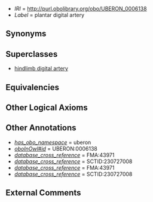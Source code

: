  * *IRI* = http://purl.obolibrary.org/obo/UBERON_0006138
 * *Label* = plantar digital artery

## Synonyms


## Superclasses

 * [hindlimb digital artery](../../UBERON/54/UBERON_0004554.md)

## Equivalencies


## Other Logical Axioms


## Other Annotations

 * *[has_obo_namespace](../../ce/oboInOwl#hasOBONamespace.md)* = uberon
 * *[oboInOwl#id](../../id/oboInOwl#id.md)* = UBERON:0006138
 * *[database_cross_reference](../../ef/oboInOwl#hasDbXref.md)* = FMA:43971
 * *[database_cross_reference](../../ef/oboInOwl#hasDbXref.md)* = SCTID:230727008
 * *[database_cross_reference](../../ef/oboInOwl#hasDbXref.md)* = FMA:43971
 * *[database_cross_reference](../../ef/oboInOwl#hasDbXref.md)* = SCTID:230727008

## External Comments

